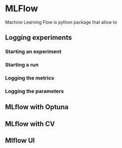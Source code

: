 # MLFlow 

Machine Learning Flow is python package that allow to 


## Logging experiments

### Starting an experiment

### Starting a run

### Logging the metrics

### Logging the parameters


## MLflow with Optuna

## MLflow with CV

## Mlflow UI

